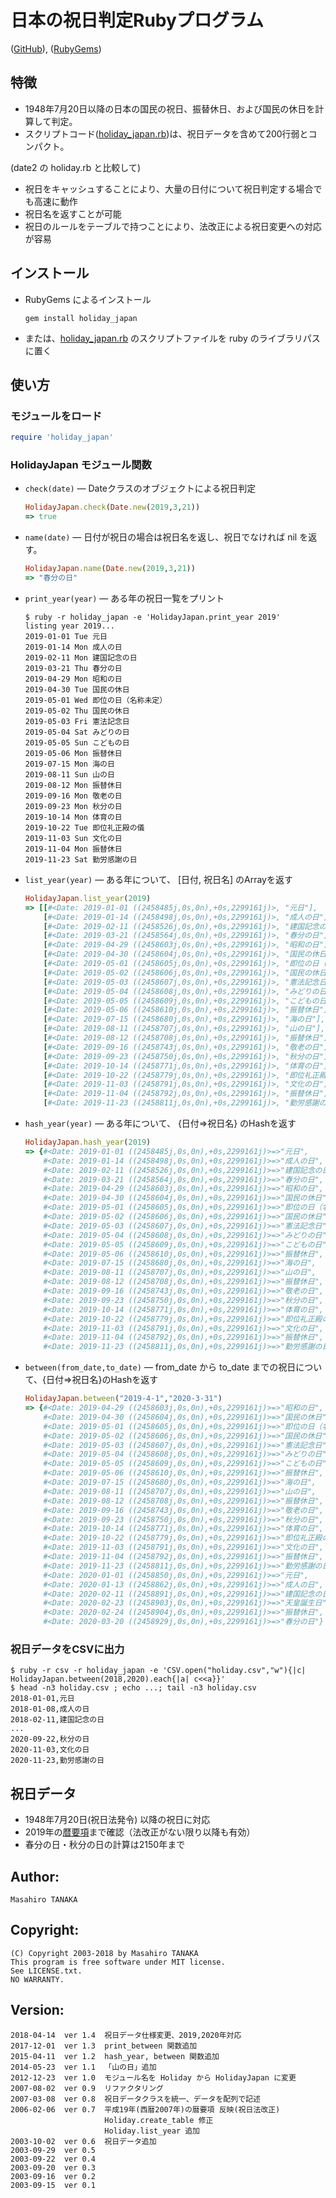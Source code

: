 # 日本の祝日判定Rubyプログラム

([GitHub](https://github.com/masa16/holiday_japan)),
([RubyGems](https://rubygems.org/gems/holiday_japan))

## 特徴
* 1948年7月20日以降の日本の国民の祝日、振替休日、および国民の休日を計算して判定。
* スクリプトコード([holiday_japan.rb](https://github.com/masa16/holiday_japan/blob/master/lib/holiday_japan.rb))は、祝日データを含めて200行弱とコンパクト。

(date2 の holiday.rb と比較して)
* 祝日をキャッシュすることにより、大量の日付について祝日判定する場合でも高速に動作
* 祝日名を返すことが可能
* 祝日のルールをテーブルで持つことにより、法改正による祝日変更への対応が容易

## インストール

* RubyGems によるインストール
  ```
  gem install holiday_japan
  ```

* または、[holiday_japan.rb](https://github.com/masa16/holiday_japan/blob/master/lib/holiday_japan.rb)
  のスクリプトファイルを ruby のライブラリパスに置く

## 使い方

### モジュールをロード

  ```ruby
  require 'holiday_japan'
  ```

### HolidayJapan モジュール関数

* `check(date)` ― Dateクラスのオブジェクトによる祝日判定

  ```ruby
  HolidayJapan.check(Date.new(2019,3,21))
  => true
  ```

* `name(date)` ― 日付が祝日の場合は祝日名を返し、祝日でなければ nil を返す。

  ```ruby
  HolidayJapan.name(Date.new(2019,3,21))
  => "春分の日"
  ```

* `print_year(year)` ― ある年の祝日一覧をプリント

  ```
  $ ruby -r holiday_japan -e 'HolidayJapan.print_year 2019'
  listing year 2019...
  2019-01-01 Tue 元日
  2019-01-14 Mon 成人の日
  2019-02-11 Mon 建国記念の日
  2019-03-21 Thu 春分の日
  2019-04-29 Mon 昭和の日
  2019-04-30 Tue 国民の休日
  2019-05-01 Wed 即位の日（名称未定）
  2019-05-02 Thu 国民の休日
  2019-05-03 Fri 憲法記念日
  2019-05-04 Sat みどりの日
  2019-05-05 Sun こどもの日
  2019-05-06 Mon 振替休日
  2019-07-15 Mon 海の日
  2019-08-11 Sun 山の日
  2019-08-12 Mon 振替休日
  2019-09-16 Mon 敬老の日
  2019-09-23 Mon 秋分の日
  2019-10-14 Mon 体育の日
  2019-10-22 Tue 即位礼正殿の儀
  2019-11-03 Sun 文化の日
  2019-11-04 Mon 振替休日
  2019-11-23 Sat 勤労感謝の日
  ```

* `list_year(year)` ― ある年について、 [日付, 祝日名] のArrayを返す

  ```ruby
  HolidayJapan.list_year(2019)
  => [[#<Date: 2019-01-01 ((2458485j,0s,0n),+0s,2299161j)>, "元日"],
      [#<Date: 2019-01-14 ((2458498j,0s,0n),+0s,2299161j)>, "成人の日"],
      [#<Date: 2019-02-11 ((2458526j,0s,0n),+0s,2299161j)>, "建国記念の日"],
      [#<Date: 2019-03-21 ((2458564j,0s,0n),+0s,2299161j)>, "春分の日"],
      [#<Date: 2019-04-29 ((2458603j,0s,0n),+0s,2299161j)>, "昭和の日"],
      [#<Date: 2019-04-30 ((2458604j,0s,0n),+0s,2299161j)>, "国民の休日"],
      [#<Date: 2019-05-01 ((2458605j,0s,0n),+0s,2299161j)>, "即位の日（名称未定）"],
      [#<Date: 2019-05-02 ((2458606j,0s,0n),+0s,2299161j)>, "国民の休日"],
      [#<Date: 2019-05-03 ((2458607j,0s,0n),+0s,2299161j)>, "憲法記念日"],
      [#<Date: 2019-05-04 ((2458608j,0s,0n),+0s,2299161j)>, "みどりの日"],
      [#<Date: 2019-05-05 ((2458609j,0s,0n),+0s,2299161j)>, "こどもの日"],
      [#<Date: 2019-05-06 ((2458610j,0s,0n),+0s,2299161j)>, "振替休日"],
      [#<Date: 2019-07-15 ((2458680j,0s,0n),+0s,2299161j)>, "海の日"],
      [#<Date: 2019-08-11 ((2458707j,0s,0n),+0s,2299161j)>, "山の日"],
      [#<Date: 2019-08-12 ((2458708j,0s,0n),+0s,2299161j)>, "振替休日"],
      [#<Date: 2019-09-16 ((2458743j,0s,0n),+0s,2299161j)>, "敬老の日"],
      [#<Date: 2019-09-23 ((2458750j,0s,0n),+0s,2299161j)>, "秋分の日"],
      [#<Date: 2019-10-14 ((2458771j,0s,0n),+0s,2299161j)>, "体育の日"],
      [#<Date: 2019-10-22 ((2458779j,0s,0n),+0s,2299161j)>, "即位礼正殿の儀"],
      [#<Date: 2019-11-03 ((2458791j,0s,0n),+0s,2299161j)>, "文化の日"],
      [#<Date: 2019-11-04 ((2458792j,0s,0n),+0s,2299161j)>, "振替休日"],
      [#<Date: 2019-11-23 ((2458811j,0s,0n),+0s,2299161j)>, "勤労感謝の日"]]
  ```

* `hash_year(year)` ― ある年について、 {日付=>祝日名} のHashを返す

  ```ruby
  HolidayJapan.hash_year(2019)
  => {#<Date: 2019-01-01 ((2458485j,0s,0n),+0s,2299161j)>=>"元日",
      #<Date: 2019-01-14 ((2458498j,0s,0n),+0s,2299161j)>=>"成人の日",
      #<Date: 2019-02-11 ((2458526j,0s,0n),+0s,2299161j)>=>"建国記念の日",
      #<Date: 2019-03-21 ((2458564j,0s,0n),+0s,2299161j)>=>"春分の日",
      #<Date: 2019-04-29 ((2458603j,0s,0n),+0s,2299161j)>=>"昭和の日",
      #<Date: 2019-04-30 ((2458604j,0s,0n),+0s,2299161j)>=>"国民の休日",
      #<Date: 2019-05-01 ((2458605j,0s,0n),+0s,2299161j)>=>"即位の日（名称未定）",
      #<Date: 2019-05-02 ((2458606j,0s,0n),+0s,2299161j)>=>"国民の休日",
      #<Date: 2019-05-03 ((2458607j,0s,0n),+0s,2299161j)>=>"憲法記念日",
      #<Date: 2019-05-04 ((2458608j,0s,0n),+0s,2299161j)>=>"みどりの日",
      #<Date: 2019-05-05 ((2458609j,0s,0n),+0s,2299161j)>=>"こどもの日",
      #<Date: 2019-05-06 ((2458610j,0s,0n),+0s,2299161j)>=>"振替休日",
      #<Date: 2019-07-15 ((2458680j,0s,0n),+0s,2299161j)>=>"海の日",
      #<Date: 2019-08-11 ((2458707j,0s,0n),+0s,2299161j)>=>"山の日",
      #<Date: 2019-08-12 ((2458708j,0s,0n),+0s,2299161j)>=>"振替休日",
      #<Date: 2019-09-16 ((2458743j,0s,0n),+0s,2299161j)>=>"敬老の日",
      #<Date: 2019-09-23 ((2458750j,0s,0n),+0s,2299161j)>=>"秋分の日",
      #<Date: 2019-10-14 ((2458771j,0s,0n),+0s,2299161j)>=>"体育の日",
      #<Date: 2019-10-22 ((2458779j,0s,0n),+0s,2299161j)>=>"即位礼正殿の儀",
      #<Date: 2019-11-03 ((2458791j,0s,0n),+0s,2299161j)>=>"文化の日",
      #<Date: 2019-11-04 ((2458792j,0s,0n),+0s,2299161j)>=>"振替休日",
      #<Date: 2019-11-23 ((2458811j,0s,0n),+0s,2299161j)>=>"勤労感謝の日"}
  ```

* `between(from_date,to_date)` ― from_date から to_date までの祝日について、{日付=>祝日名}のHashを返す

  ```ruby
  HolidayJapan.between("2019-4-1","2020-3-31")
  => {#<Date: 2019-04-29 ((2458603j,0s,0n),+0s,2299161j)>=>"昭和の日",
      #<Date: 2019-04-30 ((2458604j,0s,0n),+0s,2299161j)>=>"国民の休日",
      #<Date: 2019-05-01 ((2458605j,0s,0n),+0s,2299161j)>=>"即位の日（名称未定）",
      #<Date: 2019-05-02 ((2458606j,0s,0n),+0s,2299161j)>=>"国民の休日",
      #<Date: 2019-05-03 ((2458607j,0s,0n),+0s,2299161j)>=>"憲法記念日",
      #<Date: 2019-05-04 ((2458608j,0s,0n),+0s,2299161j)>=>"みどりの日",
      #<Date: 2019-05-05 ((2458609j,0s,0n),+0s,2299161j)>=>"こどもの日",
      #<Date: 2019-05-06 ((2458610j,0s,0n),+0s,2299161j)>=>"振替休日",
      #<Date: 2019-07-15 ((2458680j,0s,0n),+0s,2299161j)>=>"海の日",
      #<Date: 2019-08-11 ((2458707j,0s,0n),+0s,2299161j)>=>"山の日",
      #<Date: 2019-08-12 ((2458708j,0s,0n),+0s,2299161j)>=>"振替休日",
      #<Date: 2019-09-16 ((2458743j,0s,0n),+0s,2299161j)>=>"敬老の日",
      #<Date: 2019-09-23 ((2458750j,0s,0n),+0s,2299161j)>=>"秋分の日",
      #<Date: 2019-10-14 ((2458771j,0s,0n),+0s,2299161j)>=>"体育の日",
      #<Date: 2019-10-22 ((2458779j,0s,0n),+0s,2299161j)>=>"即位礼正殿の儀",
      #<Date: 2019-11-03 ((2458791j,0s,0n),+0s,2299161j)>=>"文化の日",
      #<Date: 2019-11-04 ((2458792j,0s,0n),+0s,2299161j)>=>"振替休日",
      #<Date: 2019-11-23 ((2458811j,0s,0n),+0s,2299161j)>=>"勤労感謝の日",
      #<Date: 2020-01-01 ((2458850j,0s,0n),+0s,2299161j)>=>"元日",
      #<Date: 2020-01-13 ((2458862j,0s,0n),+0s,2299161j)>=>"成人の日",
      #<Date: 2020-02-11 ((2458891j,0s,0n),+0s,2299161j)>=>"建国記念の日",
      #<Date: 2020-02-23 ((2458903j,0s,0n),+0s,2299161j)>=>"天皇誕生日",
      #<Date: 2020-02-24 ((2458904j,0s,0n),+0s,2299161j)>=>"振替休日",
      #<Date: 2020-03-20 ((2458929j,0s,0n),+0s,2299161j)>=>"春分の日"}
  ```

### 祝日データをCSVに出力

  ```
  $ ruby -r csv -r holiday_japan -e 'CSV.open("holiday.csv","w"){|c| HolidayJapan.between(2018,2020).each{|a| c<<a}}'
  $ head -n3 holiday.csv ; echo ...; tail -n3 holiday.csv
  2018-01-01,元日
  2018-01-08,成人の日
  2018-02-11,建国記念の日
  ...
  2020-09-22,秋分の日
  2020-11-03,文化の日
  2020-11-23,勤労感謝の日
  ```

## 祝日データ

* 1948年7月20日(祝日法発令) 以降の祝日に対応
* 2019年の[暦要項](http://eco.mtk.nao.ac.jp/koyomi/yoko/)まで確認（法改正がない限り以降も有効）
* 春分の日・秋分の日の計算は2150年まで

## Author:
    Masahiro TANAKA

## Copyright:
    (C) Copyright 2003-2018 by Masahiro TANAKA
    This program is free software under MIT license.
    See LICENSE.txt.
    NO WARRANTY.

## Version:
    2018-04-14  ver 1.4  祝日データ仕様変更、2019,2020年対応
    2017-12-01  ver 1.3  print_between 関数追加
    2015-04-11  ver 1.2  hash_year, between 関数追加
    2014-05-23  ver 1.1  「山の日」追加
    2012-12-23  ver 1.0  モジュール名を Holiday から HolidayJapan に変更
    2007-08-02  ver 0.9  リファクタリング
    2007-03-08  ver 0.8  祝日データクラスを統一、データを配列で記述
    2006-02-06  ver 0.7  平成19年(西暦2007年)の暦要項 反映(祝日法改正)
                         Holiday.create_table 修正
                         Holiday.list_year 追加
    2003-10-02  ver 0.6  祝日データ追加
    2003-09-29  ver 0.5
    2003-09-22  ver 0.4
    2003-09-20  ver 0.3
    2003-09-16  ver 0.2
    2003-09-15  ver 0.1
